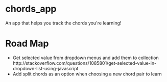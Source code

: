 # chords_app
An app that helps you track the chords you're learning!

# Road Map
<ul>
	<li>Get selected value from dropdown menus and add them to collection http://stackoverflow.com/questions/1085801/get-selected-value-in-dropdown-list-using-javascript</li>
	<li>Add split chords as an option when choosing a new chord pair to learn</li>
</ul>
